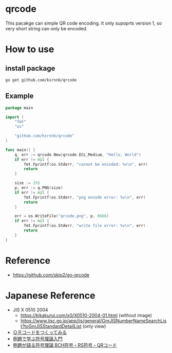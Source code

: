 # qrcode

This pacakge can simple QR code encoding. It only supoprts version 1, so very short string can only be encoded.

# How to use

## install package

```bash
go get github.com/ksrnnb/qrcode
```

## Example

```go
package main

import (
	"fmt"
	"os"

	"github.com/ksrnnb/qrcode"
)

func main() {
	q, err := qrcode.New(qrcode.ECL_Medium, "Hello, World")
	if err != nil {
		fmt.Fprintf(os.Stderr, "cannot be encoded: %v\n", err)
		return
	}

	size := 255
	p, err := q.PNG(size)
	if err != nil {
		fmt.Fprintf(os.Stderr, "png encode error: %v\n", err)
		return
	}

	err = os.WriteFile("qrcode.png", p, 0666)
	if err != nil {
		fmt.Fprintf(os.Stderr, "write file error: %v\n", err)
		return
	}
}
```

# Reference

- https://github.com/skip2/go-qrcode

# Japanese Reference
- JIS X 0510 2004
  - https://kikakurui.com/x0/X0510-2004-01.html (without image)
  - https://www.jisc.go.jp/app/jis/general/GnrJISNumberNameSearchList?toGnrJISStandardDetailList (only view)
- [ＱＲコードをつくってみる](https://www.swetake.com/qrcode/qr1.html)
- [例題で学ぶ符号理論入門](https://www.morikita.co.jp/books/mid/081741)
- [例題が語る符号理論 BCH符号・RS符号・QRコード](https://www.kyoritsu-pub.co.jp/book/b10010558.html)
